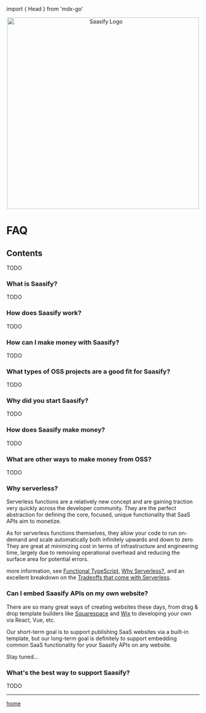 import { Head } from 'mdx-go'

<Head>
  <title>Saasify FAQ</title>
</Head>

<p align="center">
  <a href="https://saasify.sh" title="Saasify">
    <img src="https://raw.githubusercontent.com/saasify-xyz/saasify/master/logo-white@1024w.png" alt="Saasify Logo" width="500" />
  </a>
</p>

# FAQ

## Contents

TODO

### What is Saasify?

TODO

### How does Saasify work?

TODO

### How can I make money with Saasify?

TODO

### What types of OSS projects are a good fit for Saasify?

TODO

### Why did you start Saasify?

TODO

### How does Saasify make money?

TODO

### What are other ways to make money from OSS?

TODO

### Why serverless?

Serverless functions are a relatively new concept and are gaining traction very quickly across the developer community. They are the perfect abstraction for defining the core, focused, unique functionality that SaaS APIs aim to monetize.

As for serverless functions themselves, they allow your code to run on-demand and scale automatically both infinitely upwards and down to zero. They are great at minimizing cost in terms of infrastructure and engineering time, largely due to removing operational overhead and reducing the surface area for potential errors.

more information, see [Functional TypeScript](https://github.com/transitive-bullshit/functional-typescript), [Why Serverless?](https://serverless.com/learn/overview), and an excellent breakdown on the [Tradeoffs that come with Serverless](https://martinfowler.com/articles/serverless.html).

### Can I embed Saasify APIs on my own website?

There are so many great ways of creating websites these days, from drag & drop template builders like [Squarespace](https://www.squarespace.com) and [Wix](https://www.wix.com) to developing your own via React, Vue, etc.

Our short-term goal is to support publishing SaaS websites via a built-in template, but our long-term goal is definitely to support embedding common SaaS functionality for your Saasify APIs on any website.

Stay tuned...

### What's the best way to support Saasify?

TODO

---

[home](/)
